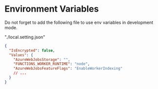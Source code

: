 # Environment Variables

Do not forget to add the following file to use env variables in development mode.

"./local.setting.json"

```json
{
  "IsEncrypted": false,
  "Values": {
    "AzureWebJobsStorage": "",
    "FUNCTIONS_WORKER_RUNTIME": "node",
    "AzureWebJobsFeatureFlags": "EnableWorkerIndexing"
    // ...
  }
}
```
